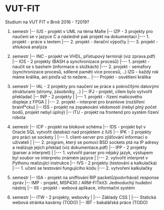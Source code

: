 # VUT-FIT
Studium na VUT FIT v Brně 2016 - ?2019?

1. semestr
    |--	IUS - projekt v UML na téma Mafie
    |--	IZP - 3 projekty pro naučení se v jazyce C a následně pak projekt na dokumentaci
	 |---	1. projekt - práce s textem
	 |---	2. projekt - iterační výpočty
	 |---	3. projekt - shluková analýza

2. semestr
    |--	INC - projekt ve VHDL, přístupový terminál (viz zprava.pdf)
    |--	IOS - 2 projekty (BASH a synchronizace procesů)
	 |---	1. projekt - naučit se s bashem (informace o složkách)
	 |---	2. projekt - semafory (synchronizace procesů, sdílené paměti více procesů, ..)
	IZG - každý rok máme králíka, ani pinďa už to nežere...
	 |---	Projekt - osvětlení králíka
		
3. semestr
    |--	IAL - 2 projekty pro naučení se práce s pokročílými datovými strukturami (stromy, zásobníky, ..)
    |--	IFJ - projekt, cílem bylo vytvořit překladač
    |--	INP - 2 projekty
    |	 |---	1. projekt - řízení maticového displeje z FPGA
    |	 |---	2. projekt - interpret pro brainlove (rozšíření brainf*cku)
    |--	ISS - projekt na zopakování vědomostí (nebyl plný počet bodů, projekt nebyl úplný)
    |--	ITU - projekt na frontend pro systém řízení robota

4. semestr
   |--	ICP - projekt na blokové schéma
   |--	IDS - projekt byl v Oracle SQL vytvořit databázi nad projektem z IUS
   |--	IPK - 2 projekty pro práci se sockety
   |	 |---	1. client-server pro zjišťování informací o uživateli
   |	 |---	2. program, který se pomocí BSD sockets ptá na IP adresy a realizuje jejich překlad (viz dokumentace.pdf)
   |--	IPP - 2 projekty (parser a interpret)
   |	 |---	1. vytvořit parser pro nějaký jazyk, výstupem byl soubor ve interpretu známém jazyce
   |	 |---	2. vytvořit interpret v Pythonu realizující instrukce
   |--	IVS - 2 projekty (testování a kalkulačka)
	 |---	1. učení se testování fungujícího kódu
	 |---	2. vytvoření kalkulačky

5. semestr
   |--  ISA - projekt na sniffování RIP packetů/podvrhávač response zpráv
   |--  IMP - projekt, MSP430 / ARM-FITkit3: Jednoduchý hudební nástroj
   |--  IIS - projekt - webová aplikace, informační systém
  
6. semestr
   |--	ITW - 2 projekty, webovky
   |     |---   Základy CSS
   |     |---   Statická webová stránka kavárny (TODO)
   |--	IBT - bakalářská práce (TODO)
  